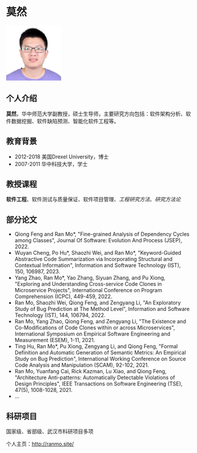 # 莫然
<!---![个人照片](images/homepage_pic.jpg)--->
<img src="images/homepage_pic.jpg" alt="Homepage" width="150" height="150" title="个人照片">

## 个人介绍

**莫然**，华中师范大学副教授，硕士生导师，主要研究方向包括：软件架构分析、软件数据挖掘、软件缺陷预测、智能化软件工程等。

## 教育背景
+ 2012-2018 美国Drexel University，博士
+ 2007-2011 华中科技大学，学士

## 教授课程
__软件工程__、软件测试与质量保证、软件项目管理、*工程研究方法*、_研究方法论_

## 部分论文
* Qiong Feng and Ran Mo*, "Fine-grained Analysis of Dependency Cycles among Classes", Journal Of Software: Evolution And Process (JSEP), 2022.
* Wuyan Cheng, Po Hu*, Shaozhi Wei, and Ran Mo*, "Keyword-Guided Abstractive Code Summarization via Incorporating Structural and Contextual Information", Information and Software Technology (IST), 150, 106987, 2023.
* Yang Zhao, Ran Mo*, Yao Zhang, Siyuan Zhang, and Pu Xiong, "Exploring and Understanding Cross-service Code Clones in Microservice Projects", International Conference on Program Comprehension (ICPC), 449-459, 2022.
* Ran Mo, Shaozhi Wei, Qiong Feng, and Zengyang Li, "An Exploratory Study of Bug Prediction at The Method Level", Information and Software Technology (IST), 144, 106794, 2022.
* Ran Mo, Yang Zhao, Qiong Feng, and Zengyang Li, "The Existence and Co-Modifications of Code Clones within or across Microservices", International Symposium on Empirical Software Engineering and Measurement (ESEM), 1-11, 2021.
* Ting Hu, Ran Mo*, Pu Xiong, Zengyang Li, and Qiong Feng, "Formal Definition and Automatic Generation of Semantic Metrics: An Empirical Study on Bug Prediction", International Working Conference on Source Code Analysis and Manipulation (SCAM), 92-102, 2021.
* Ran Mo, Yuanfang Cai, Rick Kazman, Lu Xiao, and Qiong Feng, "Architecture Anti-patterns: Automatically Detectable Violations of Design Principles", IEEE Transactions on Software Engineering (TSE), 47(5), 1008-1028, 2021.
* ...

## 科研项目
国家级、省部级、武汉市科研项目多项

个人主页：<http://ranmo.site/>
